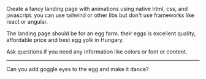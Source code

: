 Create a fancy landing page with animations using native html, css, and javascript. you can use tailwind or other libs but don't use frameworks like react or angular.

The landing page should be for an egg farm.
their eggs is excellent quality, affordable price and best egg yolk in Hungary.

Ask questions if you need any information like colors or font or content.

---

Can you add goggle eyes to the egg and make it dance?
